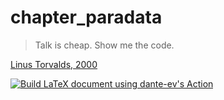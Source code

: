 # chapter_paradata

> Talk is cheap. Show me the code.

[Linus Torvalds, 2000](https://lkml.org/lkml/2000/8/25/132)

[![Build LaTeX document using dante-ev's Action](https://github.com/richelbilderbeek/chapter_paradata/actions/workflows/build_latex_dante_ev.yaml/badge.svg)](https://github.com/richelbilderbeek/chapter_paradata/actions/workflows/build_latex_dante_ev.yaml)
